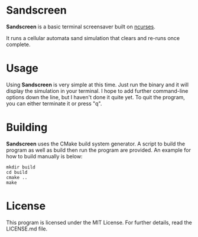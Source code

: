 # Sandscreen

**Sandscreen** is a basic terminal screensaver built on [ncurses](https://invisible-mirror.net/archives/ncurses/).

It runs a cellular automata sand simulation that clears and re-runs once complete.

# Usage

Using **Sandscreen** is very simple at this time. Just run the binary and it will display the simulation in your terminal. I hope to add further command-line options down the line, but I haven't done it quite yet. To quit the program, you can either terminate it or press "q".

# Building

**Sandscreen** uses the CMake build system generator. A script to build the program as well as build then run the program are provided. An example for how to build manually is below:

```
mkdir build
cd build
cmake ..
make
```

# License

This program is licensed under the MIT License. For further details, read the LICENSE.md file.
